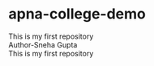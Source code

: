 # apna-college-demo
This is my  first repository
<br>
Author-Sneha Gupta
<br>
This is my first repository
